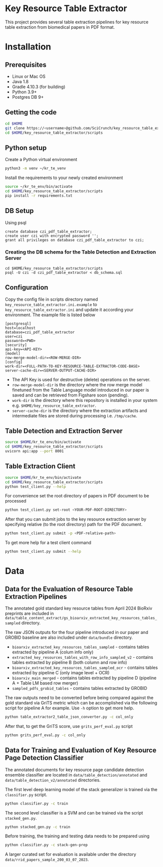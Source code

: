 Key Resource Table Extractor
============================

This project provides several table extraction pipelines for key resource table extraction from biomedical papers in PDF format.

# Installation

## Prerequisites
* Linux or Mac OS 
* Java 1.8
* Gradle 4.10.3 (for building)
* Python 3.9+
* Postgres DB 9+

## Getting the code
```bash
cd $HOME
git clone https://<username>@github.com/SciCrunch/key_resource_table_extractor.git
cd $HOME/key_resource_table_extractor/scripts
```

## Python setup

Create a Python virtual environment

```bash
python3 -m venv ~/kr_te_venv
```
Install the requirements to your newly created environment

```bash
source ~/kr_te_env/bin/activate
cd $HOME/key_resource_table_extractor/scripts
pip install -r requirements.txt
```

## DB Setup


Using psql

```
create database czi_pdf_table_extractor;
create user czi with encrypted password '';
grant all privileges on database czi_pdf_table_extractor to czi;
```

### Creating the DB schema for the Table Detection and Extraction Server

```
cd $HOME/key_resource_table_extractor/scripts
psql -U czi -d czi_pdf_table_extractor < db_schema.sql
```
## Configuration

Copy the config file in scripts directory named `key_resource_table_extractor.ini.example` to `key_resource_table_extractor.ini` and update it according your environment. The example file is listed below

```
[postgresql]
host=localhost
database=czi_pdf_table_extractor
user=czi
password=<PWD>
[security]
api-key=<API-KEY>
[model]
row-merge-model-dir=<ROW-MERGE-DIR>
[config]
work-dir=<FULL-PATH-TO-KEY-RESOURCE-TABLE-EXTRACTOR-CODE-BASE>
server-cache-dir=<SERVER-OUTPUT-CACHE-DIR>
```
* The API Key is used for destructive (delete) operations on the server.
* `row-merge-model-dir` is the directory where the row merge model finetuned from the Table Language model introduced in our paper is saved and can be retrieved from Figshare soon (pending).
* `work-dir` is the directory where this repository is installed in your system e.g. `$HOME/key_resource_table_extractor`.
* `server-cache-dir` is the directory where the extraction artifacts and intermediate files are stored during processing i.e. `/tmp/cache`.

## Table Detection and Extraction Server

```bash
source $HOME/kr_te_env/bin/activate 
cd $HOME/key_resource_table_extractor/scripts
uvicorn api:app --port 8001
```

## Table Extraction Client

```bash
source $HOME/kr_te_env/bin/activate
cd $HOME/key_resource_table_extractor/scripts
python test_client.py --help
```

For convenience set the root directory of papers in PDF document to be processed 

```bash
python test_client.py set-root <YOUR-PDF-ROOT-DIRECTORY>
```

After that you can submit jobs to the key resource extraction server by specifying relative (to the root directory) path for the PDF document.

```bash
python test_client.py submit -p <PDF-relative-path>
```

To get more help for a test client command

```bash
python test_client.py submit --help
```

# Data

## Data for the Evaluation of Resource Table Extraction Pipelines

The annotated gold standard key resource tables from April 2024 BioRxiv preprints are included in `data/table_content_extract/gs_bioarxiv_extracted_key_resources_tables_sampled` directory.

The raw JSON outputs for the four pipeline introduced in our paper and GROBID baseline are also included under `data/bundle` directory.

* `bioarxiv_extracted_key_resources_tables_sampled` - contains tables extracted by pipeline A (colum info only)
* `extracted_key_resources_tables_with_row_info_sampled_v2` - contains tables extracted by pipeline B (both column and row info)
* `bioarxiv_extracted_key_resources_tables_sampled_ocr` - contains tables extracted by pipeline C (only image level + OCR)
* `bioarxiv_main_merged` - contains tables extracted by pipeline D (pipeline A + Table LM based row merger)
* `sampled_pdfs_grobid_tables` - contains tables extracted by GROBID


The raw outputs need to be converted before being compared against the gold standard via GriTS metric which can be accomplished via the following script for pipeline A for example. Use `-h` option to get more help.

```bash
python table_extractor2_table_json_converter.py -c col_only

```

After that, to get the GriTS score, use `grits_perf_eval.py` script


```bash
python grits_perf_eval.py -c col_only

```

## Data for Training and Evaluation of Key Resource Page Detection Classifier

The annotated documents for key resource page candidate detection ensemble classifier are located in `data/table_detection/annotated` and `data/table_detection_v2/annotated` directories.


The first level deep learning model of the stack generalizer is trained via the `classifier.py` script.

```bash
python classifier.py -c train

```

The second level classifier is a SVM and can be trained via the script `stacked_gen.py`.

```bash
python stacked_gen.py -c train
```

Before training, the training and testing data needs to be prepared using

```bash
python classifier.py -c stack-gen-prep
```

A larger curated set for evaluation is available under the directory `data/rrid_papers_sample_200_03_07_2023`.


